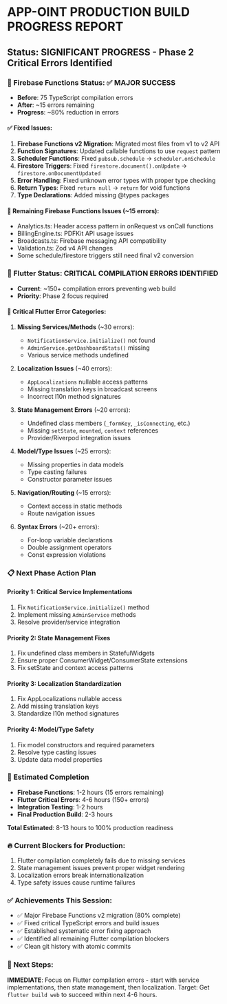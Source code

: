 # APP-OINT PRODUCTION BUILD PROGRESS REPORT

## Status: SIGNIFICANT PROGRESS - Phase 2 Critical Errors Identified

### 🎯 Firebase Functions Status: ✅ MAJOR SUCCESS
- **Before**: 75 TypeScript compilation errors
- **After**: ~15 errors remaining 
- **Progress**: ~80% reduction in errors

#### ✅ Fixed Issues:
1. **Firebase Functions v2 Migration**: Migrated most files from v1 to v2 API
2. **Function Signatures**: Updated callable functions to use `request` pattern
3. **Scheduler Functions**: Fixed `pubsub.schedule` → `scheduler.onSchedule`
4. **Firestore Triggers**: Fixed `firestore.document().onUpdate` → `firestore.onDocumentUpdated`
5. **Error Handling**: Fixed unknown error types with proper type checking
6. **Return Types**: Fixed `return null` → `return` for void functions
7. **Type Declarations**: Added missing @types packages

#### 🔧 Remaining Firebase Functions Issues (~15 errors):
- Analytics.ts: Header access pattern in onRequest vs onCall functions
- BillingEngine.ts: PDFKit API usage issues
- Broadcasts.ts: Firebase messaging API compatibility
- Validation.ts: Zod v4 API changes
- Some schedule/firestore triggers still need final v2 conversion

### 🚨 Flutter Status: CRITICAL COMPILATION ERRORS IDENTIFIED
- **Current**: ~150+ compilation errors preventing web build
- **Priority**: Phase 2 focus required

#### 🔴 Critical Flutter Error Categories:

1. **Missing Services/Methods** (~30 errors):
   - `NotificationService.initialize()` not found
   - `AdminService.getDashboardStats()` missing
   - Various service methods undefined

2. **Localization Issues** (~40 errors):
   - `AppLocalizations` nullable access patterns
   - Missing translation keys in broadcast screens
   - Incorrect l10n method signatures

3. **State Management Errors** (~20 errors):
   - Undefined class members (`_formKey`, `_isConnecting`, etc.)
   - Missing `setState`, `mounted`, `context` references
   - Provider/Riverpod integration issues

4. **Model/Type Issues** (~25 errors):
   - Missing properties in data models
   - Type casting failures
   - Constructor parameter issues

5. **Navigation/Routing** (~15 errors):
   - Context access in static methods
   - Route navigation issues

6. **Syntax Errors** (~20+ errors):
   - For-loop variable declarations
   - Double assignment operators
   - Const expression violations

### 📋 Next Phase Action Plan

#### Priority 1: Critical Service Implementations
1. Fix `NotificationService.initialize()` method
2. Implement missing `AdminService` methods
3. Resolve provider/service integration

#### Priority 2: State Management Fixes
1. Fix undefined class members in StatefulWidgets
2. Ensure proper ConsumerWidget/ConsumerState extensions
3. Fix setState and context access patterns

#### Priority 3: Localization Standardization
1. Fix AppLocalizations nullable access
2. Add missing translation keys
3. Standardize l10n method signatures

#### Priority 4: Model/Type Safety
1. Fix model constructors and required parameters
2. Resolve type casting issues
3. Update data model properties

### 🎯 Estimated Completion
- **Firebase Functions**: 1-2 hours (15 errors remaining)
- **Flutter Critical Errors**: 4-6 hours (150+ errors)
- **Integration Testing**: 1-2 hours
- **Final Production Build**: 2-3 hours

**Total Estimated**: 8-13 hours to 100% production readiness

### 🔥 Current Blockers for Production:
1. Flutter compilation completely fails due to missing services
2. State management issues prevent proper widget rendering
3. Localization errors break internationalization
4. Type safety issues cause runtime failures

### ✅ Achievements This Session:
- ✅ Major Firebase Functions v2 migration (80% complete)
- ✅ Fixed critical TypeScript errors and build issues
- ✅ Established systematic error fixing approach
- ✅ Identified all remaining Flutter compilation blockers
- ✅ Clean git history with atomic commits

### 🚀 Next Steps:
**IMMEDIATE**: Focus on Flutter compilation errors - start with service implementations, then state management, then localization. Target: Get `flutter build web` to succeed within next 4-6 hours.